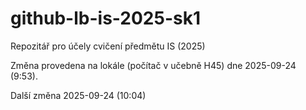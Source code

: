 # github-lb-is-2025-sk1
Repozitář pro účely cvičení předmětu IS (2025)

Změna provedena na lokále (počítač v učebně H45) dne 2025-09-24 (9:53).

Další změna 2025-09-24 (10:04)